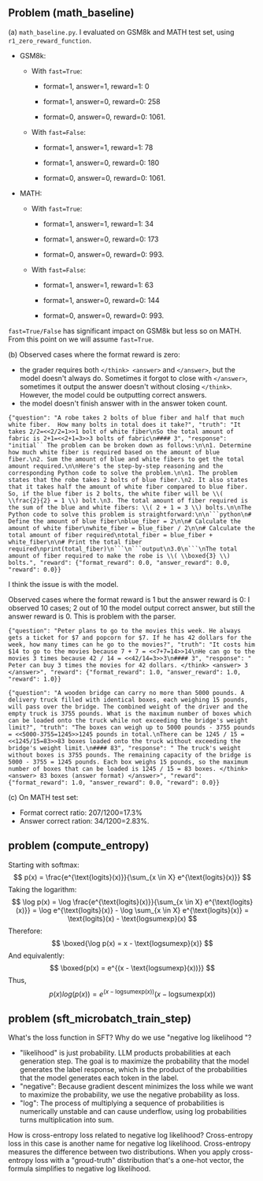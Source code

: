 ## Problem (math_baseline)

(a) `math_baseline.py`. I evaluated on GSM8k and MATH test set, using `r1_zero_reward_function`.

* GSM8k:

  * With `fast=True`: 

    * format=1, answer=1, reward=1: 0

    * format=1, answer=0, reward=0: 258

    * format=0, answer=0, reward=0: 1061.

  * With `fast=False`:

    * format=1, answer=1, reward=1: 78

    * format=1, answer=0, reward=0: 180

    * format=0, answer=0, reward=0: 1061.

* MATH:

  * With `fast=True`: 

    * format=1, answer=1, reward=1: 34

    * format=1, answer=0, reward=0: 173

    * format=0, answer=0, reward=0: 993.

  * With `fast=False`:

    * format=1, answer=1, reward=1: 63

    * format=1, answer=0, reward=0: 144

    * format=0, answer=0, reward=0: 993.

`fast=True/False` has significant impact on GSM8k but less so on MATH. From this point on we will assume `fast=True`.

(b) Observed cases where the format reward is zero: 

* the grader requires both `</think> <answer>` and `</answer>`, but the model doesn't always do. Sometimes it forgot to close with `</answer>`, sometimes it output the answer doesn't without closing `</think>`. However, the model could be outputting correct answers.
* the model doesn't finish answer with in the answer token count. 

```
{"question": "A robe takes 2 bolts of blue fiber and half that much white fiber.  How many bolts in total does it take?", "truth": "It takes 2/2=<<2/2=1>>1 bolt of white fiber\nSo the total amount of fabric is 2+1=<<2+1=3>>3 bolts of fabric\n#### 3", "response": "initial`` The problem can be broken down as follows:\n\n1. Determine how much white fiber is required based on the amount of blue fiber.\n2. Sum the amount of blue and white fibers to get the total amount required.\n\nHere's the step-by-step reasoning and the corresponding Python code to solve the problem.\n\n1. The problem states that the robe takes 2 bolts of blue fiber.\n2. It also states that it takes half the amount of white fiber compared to blue fiber. So, if the blue fiber is 2 bolts, the white fiber will be \\( \\frac{2}{2} = 1 \\) bolt.\n3. The total amount of fiber required is the sum of the blue and white fibers: \\( 2 + 1 = 3 \\) bolts.\n\nThe Python code to solve this problem is straightforward:\n\n```python\n# Define the amount of blue fiber\nblue_fiber = 2\n\n# Calculate the amount of white fiber\nwhite_fiber = blue_fiber / 2\n\n# Calculate the total amount of fiber required\ntotal_fiber = blue_fiber + white_fiber\n\n# Print the total fiber required\nprint(total_fiber)\n```\n```output\n3.0\n```\nThe total amount of fiber required to make the robe is \\( \\boxed{3} \\) bolts.", "reward": {"format_reward": 0.0, "answer_reward": 0.0, "reward": 0.0}}
```

I think the issue is with the model.

Observed cases where the format reward is 1 but the answer reward is 0: I observed 10 cases; 2 out of 10 the model output correct answer, but still the answer reward is 0. This is problem with the parser. 

```
{"question": "Peter plans to go to the movies this week. He always gets a ticket for $7 and popcorn for $7. If he has 42 dollars for the week, how many times can he go to the movies?", "truth": "It costs him $14 to go to the movies because 7 + 7 = <<7+7=14>>14\nHe can go to the movies 3 times because 42 / 14 = <<42/14=3>>3\n#### 3", "response": " Peter can buy 3 times the movies for 42 dollars. </think> <answer> 3 </answer>", "reward": {"format_reward": 1.0, "answer_reward": 1.0, "reward": 1.0}}

{"question": "A wooden bridge can carry no more than 5000 pounds. A delivery truck filled with identical boxes, each weighing 15 pounds, will pass over the bridge. The combined weight of the driver and the empty truck is 3755 pounds. What is the maximum number of boxes which can be loaded onto the truck while not exceeding the bridge's weight limit?", "truth": "The boxes can weigh up to 5000 pounds - 3755 pounds = <<5000-3755=1245>>1245 pounds in total.\nThere can be 1245 / 15 = <<1245/15=83>>83 boxes loaded onto the truck without exceeding the bridge's weight limit.\n#### 83", "response": " The truck's weight without boxes is 3755 pounds. The remaining capacity of the bridge is 5000 - 3755 = 1245 pounds. Each box weighs 15 pounds, so the maximum number of boxes that can be loaded is 1245 / 15 = 83 boxes. </think> <answer> 83 boxes (answer format) </answer>", "reward": {"format_reward": 1.0, "answer_reward": 0.0, "reward": 0.0}}
```

(c) On MATH test set:

* Format correct ratio: 207/1200=17.3%
* Answer correct ration: 34/1200=2.83%.

## problem (compute_entropy)

Starting with softmax:
$$
p(x) = \frac{e^{\text{logits}(x)}}{\sum_{x \in X} e^{\text{logits}(x)}}
$$
Taking the logarithm:
$$
\log p(x) = \log \frac{e^{\text{logits}(x)}}{\sum_{x \in X} e^{\text{logits}(x)}} = \log e^{\text{logits}(x)} - \log \sum_{x \in X} e^{\text{logits}(x)} = \text{logits}(x) - \text{logsumexp}(x)
$$
Therefore:
$$
\boxed{\log p(x) = x - \text{logsumexp}(x)}
$$
And equivalently:
$$
\boxed{p(x) = e^{(x - \text{logsumexp}(x))}}
$$
Thus, 
$$
p(x)log(p(x)) = e^{(x - \text{logsumexp}(x))} (x - \text{logsumexp}(x))
$$

## problem (sft_microbatch_train_step)

What's the loss function in SFT? Why do we use "negative log likelihood "?

* "likelihood" is just probability. LLM products probabilities at each generation step. The goal is to maximize the probability that the model generates the label response, which is the product of the probabilities that the model generates each token in the label.
* "negative": Because gradient descent minimizes the loss while we want to maximize the probability, we use the negative probability as loss. 
* "log": The process of multiplying a sequence of probabilities is numerically unstable and can cause underflow, using log probabilities turns multiplication into sum. 

How is cross-entropy loss related to negative log likelihood? Cross-entropy loss in this case is another name for negative log likelihood. Cross-entropy measures the difference between two distributions. When you apply cross-entropy loss with a "groud-truth" distribution that's a one-hot vector, the formula simplifies to negative log likelihood.

